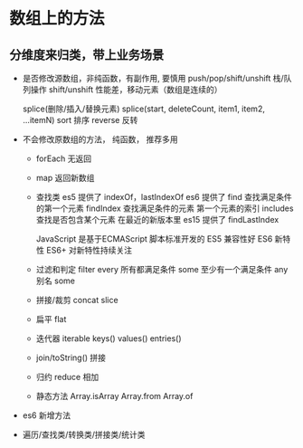 # 数组上的方法

## 分维度来归类，带上业务场景

- 是否修改源数组，非纯函数，有副作用, 要慎用
    push/pop/shift/unshift 栈/队列操作
    shift/unshift 性能差，移动元素（数组是连续的）

    splice(删除/插入/替换元素)
    splice(start, deleteCount, item1, item2, ...itemN)
    sort 排序
    reverse 反转
- 不会修改原数组的方法， 纯函数， 推荐多用
    - forEach  无返回
    - map 返回新数组
    - 查找类
        es5 提供了 indexOf，lastIndexOf
        es6 提供了 find 查找满足条件的第一个元素
        findIndex 查找满足条件的元素 第一个元素的索引
        includes 查找是否包含某个元素
        在最近的新版本里 es15 提供了 findLastIndex 
        
        JavaScript 是基于ECMAScript 脚本标准开发的
        ES5 兼容性好
        ES6 新特性
        ES6+ 对新特性持续关注
        
    - 过滤和判定
        filter 
        every 所有都满足条件
        some 至少有一个满足条件
        any 别名 some
    - 拼接/裁剪
        concat slice
    - 扁平
        flat
    - 迭代器 iterable
        keys() values() entries()
    - join/toString() 拼接
    - 归约
        reduce  相加
    - 静态方法
        Array.isArray
        Array.from
        Array.of

- es6 新增方法
- 遍历/查找类/转换类/拼接类/统计类